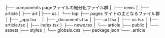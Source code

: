 ├── components pageファイルの細分化ファイル群
│   ├── news
│   ├── article
|   ├── art
|   ├── us
│   └── top
├── pages サイトの主となるファイル群
│   ├── _app.tsx　
│   ├── _documents.tsx
│   ├── art.tsx
│   ├── us.tsx
│   ├── article.tsx
│   ├── index.tsx
│   ├── news.tsx
│   └── article
├── public
│   └── assets
├── styles
│   └── globals.css
├── package.json
└── _article
